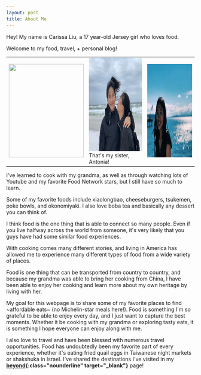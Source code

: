 ```yaml
---
layout: post
title: About Me
---
```

Hey! My name is Carissa Liu, a 17 year-old Jersey girl who loves food. 

Welcome to my food, travel, + personal blog!

<table class="home">
    <td class="container">
        <img src="/assets/images/famphotos/pumpcrop.jpg" height="250px" width="200px" class="image">
    </td>
    <td class="container">
        <img src="/assets/images/famphotos/miramar.JPG" height="250px" width="200px" class="image">
        <div class="overlay">That's my sister, Antonia!</div>  
    </td>
    <td class="container">
        <img src="/assets/images/famphotos/waterfront.JPG" height="250px" width="200px" class="image">
    </td>
</table>
I've learned to cook with my grandma, as well as through watching lots of Youtube and my favorite Food Network stars, but I still have so much to learn.

Some of my favorite foods include xiaolongbao, cheeseburgers, tsukemen, poke bowls, and okonomiyaki. I also love boba tea and basically any dessert you can think of.

I think food is the one thing that is able to connect so many people. Even if you live halfway across the world from someone, it's very likely that you guys have had some similar food experiences. 

With cooking comes many different stories, and living in America has allowed me to experience many different types of food from a wide variety of places. 

Food is one thing that can be transported from country to country, and because my grandma was able to bring her cooking from China, I have been able to enjoy her cooking and learn more about my own heritage by living with her.

My goal for this webpage is to share some of my favorite places to find ~affordable eats~ (no Michelin-star meals here!). Food is something I'm so grateful to be able to enjoy every day, and I just want to capture the best moments. Whether it be cooking with my grandma or exploring tasty eats, it is something I hope everyone can enjoy along with me.  

I also love to travel and have been blessed with numerous travel opportunities. Food has undoubtedly been my favorite part of every experience, 
whether it's eating fried quail eggs in Taiwanese night markets or shakshuka in Israel. I've shared the destinations I've visited in my **[beyond](/beyond.html){:class="nounderline" target="_blank"}** page!